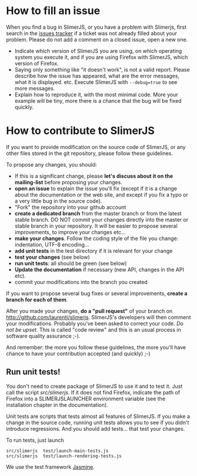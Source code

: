 
How to fill an issue
====================

When you find a bug in SlimerJS, or you have a problem with Slimerjs, first search in the 
[issues tracker](https://github.com/laurentj/slimerjs/issues) if a ticket was not already filled about your problem. Please do not add a comment on a closed issue, open a new one.

- Indicate which version of SlimerJS you are using, on which operating system
  you execute it, and if you are using Firefox with SlimerJS, which version of Firefox.
- Saying only something like "it doesn't work", is not a valid report. Please describe how the issue
  has appeared, what are the error messages, what it is displayed. etc. Execute
  SlimerJS with `--debug=true` to see more messages.
- Explain how to reproduce it, with the most minimal code. More your example
  will be tiny, more there is a chance that the bug will be fixed quickly.


How to contribute to SlimerJS
=============================

If you want to provide modification on the source code of SlimerJS, or
any other files stored in the git repository, please follow these guidelines.

To propose any changes, you should:

- If this is a significant change, please **let's discuss about it on the
  mailing-list** before proposing your changes.
- **open an issue** to explain the issue you'll fix (except if it is a change about
  the documentation or the web site, and except if you fix a typo or a very little bug
  in the source code).
- "Fork" the repository into your github account
- **create a dedicated branch** from the master branch or from
  the latest stable branch.
  DO NOT commit your changes directly into the master or stable branch
  in your repository. It will be easier to propose several improvements,
  to improve your changes etc...
- **make your changes**. Follow the coding style of the file you change: indentation,
  UTF-8 encoding...
- **add unit tests** in the test directory if it is relevant for your change
- **test your changes** (see below)
- **run unit tests**: all should be green (see below)
- **Update the documentation** if necessary (new API, changes in the API etc).
- commit your modifications into the branch you created

If you want to propose several bug fixes or several improvements,
**create a branch for each of them**.

After you made your changes, **do a "pull request"** of your branch on
http://github.com/laurentj/slimerjs. SlimerJS's developers will then
comment your modifications. Probably you've been asked to correct
your code. *Do not be upset*. This is called "code review" and this is
an usual process in software quality assurance ;-).

And remember: the more you follow these guidelines, the more you'll have chance
to have your contribution accepted (and quickly) ;-)

Run unit tests!
---------------

You don't need to create package of SlimerJS to use it and to test it.
Just call the script *src/slimerjs*. If it does not find Firefox, indicate
the path of Firefox into a SLIMERJSLAUNCHER environment variable
(see the installation chapter in the documentation).

Unit tests are scripts that tests almost all features of SlimerJS. If you make
a change in the source code, running unit tests allows you to see if you
didn't introduce regressions. And you should add tests... that test your changes.

To run tests, just launch

    src/slimerjs  test/launch-main-tests.js
    src/slimerjs  test/launch-rendering-tests.js

We use the test framework [Jasmine](http://pivotal.github.io/jasmine/).


